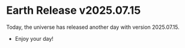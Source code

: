 # Earth Release v2025.07.15
Today, the universe has released another day with version 2025.07.15.
- Enjoy your day!
